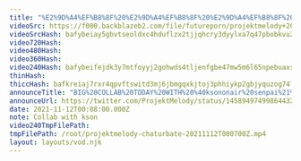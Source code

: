 ```yaml
---
title: "%E2%9D%A4%EF%B8%8F%20%E2%9D%A4%EF%B8%8F%20%E2%9D%A4%EF%B8%8F%20COLLAB%20TODAY%20WITH%20THE%20LOVELY%20VTUBER%20KSON%20%E2%9D%A4%EF%B8%8F%20%E2%9D%A4%EF%B8%8F%20%E2%9D%A4%EF%B8%8F"
videoSrc: https://f000.backblazeb2.com/file/futureporn/projektmelody+2021-11-12+00_07-projektmelody.mp4
videoSrcHash: bafybeiay5gbvtseoldxc4hduflzx2tjjqhcry3dyylxa7q47pbobkvu27a?filename=projektmelody-chaturbate-20211112T000700Z.mp4
video720Hash: 
video480Hash: 
video360Hash: 
video240Hash: bafybeifejdk3y7mtfoyyj2gohwds4tljenfgbe47mw5m6l65npebuaxszq?filename=projektmelody-chaturbate-20211112T000800Z-240p.mp4
thinHash: 
thiccHash: bafkreiaj7rxr4qpvftswitd3mj6jbmgqxkjtoj3phhiykp2gbjyquzog74?filename=20211112T000800Z-thicc.jpg
announceTitle: "BIG%20COLLAB%20TODAY%20WITH%20%40ksononair%20senpai%21%21%21%21%20let%27s%20gooooo%21%21%21%21"
announceUrl: https://twitter.com/ProjektMelody/status/1458949749986443268
date: 2021-11-12T00:08:00.000Z
note: Collab with kson
video240TmpFilePath: 
tmpFilePath: /root/projektmelody-chaturbate-20211112T000700Z.mp4
layout: layouts/vod.njk
---
```

